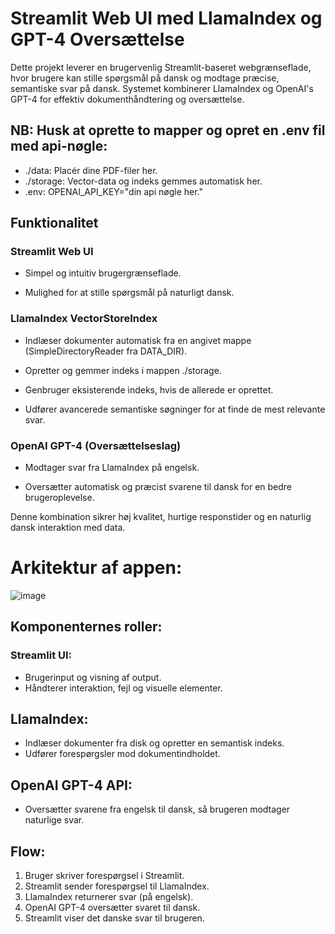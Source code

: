 # Streamlit Web UI med LlamaIndex og GPT-4 Oversættelse

Dette projekt leverer en brugervenlig Streamlit-baseret webgrænseflade, hvor brugere kan stille spørgsmål på dansk og modtage præcise, semantiske svar på dansk. Systemet kombinerer LlamaIndex og OpenAI's GPT-4 for effektiv dokumenthåndtering og oversættelse.


## NB: Husk at oprette to mapper og opret en .env fil med api-nøgle:

- ./data: Placér dine PDF-filer her.
- ./storage: Vector-data og indeks gemmes automatisk her.
- .env: OPENAI_API_KEY="din api nøgle her."


## Funktionalitet

### Streamlit Web UI

- Simpel og intuitiv brugergrænseflade.

- Mulighed for at stille spørgsmål på naturligt dansk.

### LlamaIndex VectorStoreIndex

- Indlæser dokumenter automatisk fra en angivet mappe (SimpleDirectoryReader fra DATA_DIR).

- Opretter og gemmer indeks i mappen ./storage.

- Genbruger eksisterende indeks, hvis de allerede er oprettet.

- Udfører avancerede semantiske søgninger for at finde de mest relevante svar.

### OpenAI GPT-4 (Oversættelseslag)

- Modtager svar fra LlamaIndex på engelsk.

- Oversætter automatisk og præcist svarene til dansk for en bedre brugeroplevelse.

Denne kombination sikrer høj kvalitet, hurtige responstider og en naturlig dansk interaktion med data.

# Arkitektur af appen:
![image](https://github.com/user-attachments/assets/e1b1a4fd-fc0f-478e-ad74-b8066e7b50a0)



## Komponenternes roller: 
### Streamlit UI:

- Brugerinput og visning af output.
- Håndterer interaktion, fejl og visuelle elementer.

## LlamaIndex:

- Indlæser dokumenter fra disk og opretter en semantisk indeks.
- Udfører forespørgsler mod dokumentindholdet.

## OpenAI GPT-4 API:

- Oversætter svarene fra engelsk til dansk, så brugeren modtager naturlige svar.

## Flow:
1. Bruger skriver forespørgsel i Streamlit.
2. Streamlit sender forespørgsel til LlamaIndex.
3. LlamaIndex returnerer svar (på engelsk).
4. OpenAI GPT-4 oversætter svaret til dansk.
5. Streamlit viser det danske svar til brugeren.



